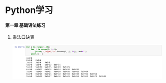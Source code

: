 # Python学习
#### 第一章 基础语法练习

1. 乘法口诀表

   ![Multiplication-table.png](./image/Multiplication-table.png)

   

